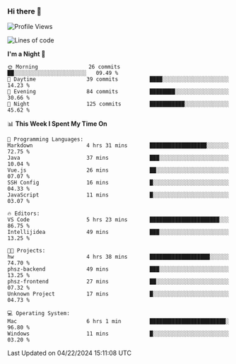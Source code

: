 ### Hi there 👋

<!--
**ALiersEL/ALiersEL** is a ✨ _special_ ✨ repository because its `README.md` (this file) appears on your GitHub profile.

Here are some ideas to get you started:

- 🔭 I’m currently working on ...
- 🌱 I’m currently learning ...
- 👯 I’m looking to collaborate on ...
- 🤔 I’m looking for help with ...
- 💬 Ask me about ...
- 📫 How to reach me: ...
- 😄 Pronouns: ...
- ⚡ Fun fact: ...
-->

<!--START_SECTION:waka-->
![Profile Views](http://img.shields.io/badge/Profile%20Views-0-blue)

![Lines of code](https://img.shields.io/badge/From%20Hello%20World%20I%27ve%20Written-7.6%20million%20lines%20of%20code-blue)

**I'm a Night 🦉** 

```text
🌞 Morning                26 commits          ██░░░░░░░░░░░░░░░░░░░░░░░   09.49 % 
🌆 Daytime                39 commits          ████░░░░░░░░░░░░░░░░░░░░░   14.23 % 
🌃 Evening                84 commits          ████████░░░░░░░░░░░░░░░░░   30.66 % 
🌙 Night                  125 commits         ███████████░░░░░░░░░░░░░░   45.62 % 
```


📊 **This Week I Spent My Time On** 

```text
💬 Programming Languages: 
Markdown                 4 hrs 31 mins       ██████████████████░░░░░░░   72.75 % 
Java                     37 mins             ███░░░░░░░░░░░░░░░░░░░░░░   10.04 % 
Vue.js                   26 mins             ██░░░░░░░░░░░░░░░░░░░░░░░   07.07 % 
SSH Config               16 mins             █░░░░░░░░░░░░░░░░░░░░░░░░   04.33 % 
JavaScript               11 mins             █░░░░░░░░░░░░░░░░░░░░░░░░   03.07 % 

🔥 Editors: 
VS Code                  5 hrs 23 mins       ██████████████████████░░░   86.75 % 
Intellijidea             49 mins             ███░░░░░░░░░░░░░░░░░░░░░░   13.25 % 

🐱‍💻 Projects: 
hw                       4 hrs 38 mins       ███████████████████░░░░░░   74.70 % 
phsz-backend             49 mins             ███░░░░░░░░░░░░░░░░░░░░░░   13.25 % 
phsz-frontend            27 mins             ██░░░░░░░░░░░░░░░░░░░░░░░   07.32 % 
Unknown Project          17 mins             █░░░░░░░░░░░░░░░░░░░░░░░░   04.73 % 

💻 Operating System: 
Mac                      6 hrs 1 min         ████████████████████████░   96.80 % 
Windows                  11 mins             █░░░░░░░░░░░░░░░░░░░░░░░░   03.20 % 
```


 Last Updated on 04/22/2024 15:11:08 UTC
<!--END_SECTION:waka-->
